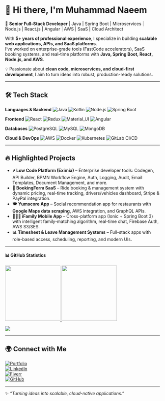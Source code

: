 # 👋 Hi there, I'm Muhammad Naeem  

🚀 **Senior Full-Stack Developer** | Java | Spring Boot | Microservices | Node.js | React.js | Angular | AWS | SaaS | Cloud Architect  

With **5+ years of professional experience**, I specialize in building **scalable web applications, APIs, and SaaS platforms**.  
I’ve worked on enterprise-grade tools (FastCode accelerators), SaaS booking systems, and real-time platforms with **Java, Spring Boot, React, Node.js, and AWS**.  

💡 Passionate about **clean code, microservices, and cloud-first development**, I aim to turn ideas into robust, production-ready solutions.  

---

## 🛠 Tech Stack

**Languages & Backend**
![Java](https://img.shields.io/badge/Java-ED8B00?style=flat&logo=openjdk&logoColor=white)
![Kotlin](https://img.shields.io/badge/Kotlin-0095D5?style=flat&logo=kotlin&logoColor=white)
![Node.js](https://img.shields.io/badge/Node.js-43853D?style=flat&logo=node.js&logoColor=white)
![Spring Boot](https://img.shields.io/badge/Spring_Boot-6DB33F?style=flat&logo=spring&logoColor=white)

**Frontend**
![React](https://img.shields.io/badge/React-61DAFB?style=flat&logo=react&logoColor=black)
![Redux](https://img.shields.io/badge/Redux-764ABC?style=flat&logo=redux&logoColor=white)
![Material_UI](https://img.shields.io/badge/Material--UI-0081CB?style=flat&logo=material-ui&logoColor=white)
![Angular](https://img.shields.io/badge/Angular-DD0031?style=flat&logo=angular&logoColor=white)

**Databases**
![PostgreSQL](https://img.shields.io/badge/PostgreSQL-336791?style=flat&logo=postgresql&logoColor=white)
![MySQL](https://img.shields.io/badge/MySQL-4479A1?style=flat&logo=mysql&logoColor=white)
![MongoDB](https://img.shields.io/badge/MongoDB-47A248?style=flat&logo=mongodb&logoColor=white)

**Cloud & DevOps**
![AWS](https://img.shields.io/badge/AWS-232F3E?style=flat&logo=amazon-aws&logoColor=white)
![Docker](https://img.shields.io/badge/Docker-2496ED?style=flat&logo=docker&logoColor=white)
![Kubernetes](https://img.shields.io/badge/Kubernetes-326CE5?style=flat&logo=kubernetes&logoColor=white)
![GitLab CI/CD](https://img.shields.io/badge/GitLab_CI%2FCD-FC6D26?style=flat&logo=gitlab&logoColor=white)

---

## 🔥 Highlighted Projects  

- **⚡ Low Code Platform (Eximia)** – Enterprise developer tools: Codegen, API Builder, BPMN Workflow Engine, Auth, Logging, Audit, Email Templates, Document Management, and more.  
- **🚖 BookingForm SaaS** – Ride booking & management system with dynamic pricing, real-time tracking, drivers/vehicles dashboard, Stripe & PayPal integration.  
- **🍽️ Yumscore App** – Social recommendation app for restaurants with **Google Maps data scraping**, AWS integration, and GraphQL APIs.  
- **👨‍👩‍👧 iFamily Mobile App** – Cross-platform app (Ionic + Spring Boot 3) with intelligent family-matching algorithm, real-time chat, Firebase Auth, AWS S3/SES.  
- **📊 Timesheet & Leave Management Systems** – Full-stack apps with role-based access, scheduling, reporting, and modern UIs.  

---

#### 📊 GitHub Statistics

<a href="https://github.com/mnaeem99">
  <img height="180em" src="https://github-readme-stats.vercel.app/api?username=mnaeem99&theme=radical&show_icons=true" />
  <img height="180em" src="https://github-readme-stats.vercel.app/api/top-langs/?username=mnaeem99&theme=radical&layout=compact" />
</a>

![](https://komarev.com/ghpvc/?username=mnaeem99)

---

## 🌍 Connect with Me  

[![Portfolio](https://img.shields.io/badge/Portfolio-Visit%20Website-orange?style=flat&logo=google-chrome)](https://naeem-portfolio.vercel.app/)  
[![LinkedIn](https://img.shields.io/badge/LinkedIn-blue?style=flat&logo=linkedin)](https://www.linkedin.com/in/mnaeem99)  
[![Fiverr](https://img.shields.io/badge/Fiverr-white?style=flat&logo=fiverr)](https://www.fiverr.com/m_naeem9)  
[![GitHub](https://img.shields.io/badge/GitHub-black?style=flat&logo=github)](https://github.com/mnaeem99)  

---

✨ *“Turning ideas into scalable, cloud-native applications.”*  



